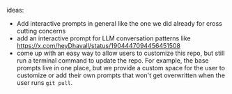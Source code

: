 ideas:
- Add interactive prompts in general like the one we did already for cross cutting concerns
- add an interactive prompt for LLM conversation patterns like https://x.com/heyDhavall/status/1904447094456451508
- come up with an easy way to allow users to customize this repo, but still run a terminal command to update the repo. For example, the base prompts live in one place, but we provide a custom space for the user to customize or add their own prompts that won't get overwritten when the user runs `git pull`.